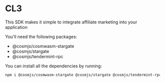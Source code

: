 # CL3

This SDK makes it simple to integrate affiliate marketing into your application

You'll need the following packages:

* @cosmjs/cosmwasm-stargate
* @cosmjs/stargate
* @cosmjs/tendermint-rpc

You can install all the dependencies by running:

``` bash 
npm i @cosmjs/cosmwasm-stargate @cosmjs/stargate @cosmjs/tendermint-rpc
```

